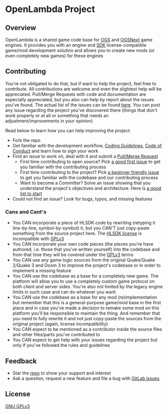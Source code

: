 # OpenLambda Project

## Overview

OpenLambda is a shared game code base for [OGS](https://gitlab.com/BlackPhrase/OGS) and [OGSNext](https://gitlab.com/BlackPhrase/OGSNext) game engines. 
It provides you with an engine and [SDK](https://gitlab.com/BlackPhrase/ogs-sdk) license-compatible game/mod development solution and allows you to create 
new mods (or even completely new games) for these engines

## Contributing

You're not obligated to do that, but if want to help the project, feel free to contribute. All contributions are welcome and even the slightest 
help will be appreciated. Pull/Merge Requests with code and documentation are especially appreciated, but you also can help by report about the 
issues you've found. The actual list of the issues can be found [here](https://gitlab.com/BlackPhrase/openlambda/-/issues). You can post any 
issue regarding the project you've discovered there (things that don't work properly or at all or something that needs an adjustment/improvements 
in your opinion)

Read below to learn how you can help improving the project:

* Fork the repo
* Get familiar with the development workflow, [Coding Guidelines](), [Code of Conduct](CODE_OF_CONDUCT.md) and learn how to sign your work
* Find an issue to work on, deal with it and submit a [Pull/Merge Request](https://gitlab.com/BlackPhrase/openlambda/-/merge_requests/new)
	* First time contributing to open source? Pick [a good first issue](https://gitlab.com/BlackPhrase/openlambda/-/issues?label_name%5B%5D=good+first+issue) to get you familiar with the contributing process
	* First time contributing to the project? Pick [a beginner friendly issue](https://gitlab.com/BlackPhrase/openlambda/-/issues?label_name%5B%5D=beginners) to get you familiar with the codebase and our contributing process
	* Want to become a Committer? Solve an issue showing that you understand the project's objectives and architecture. Here is [a good list to start](https://gitlab.com/BlackPhrase/openlambda/-/issues?label_name%5B%5D=help+wanted)
* Could not find an issue? Look for bugs, typos, and missing features

### Cans and Cant's

* You CAN incorporate a piece of HLSDK code by rewriting (retyping it line-by-line, symbol-by-symbol) it, but you CAN'T just copy-paste something from 
the source project here. The [HLSDK license](https://github.com/ValveSoftware/halflife/blob/master/LICENSE) is incompatible with [GPLv3](LICENSE)
* You CAN incorporate your own code pieces (the pieces you're have authored, i.e. those that you've written yourself) into the codebase and from that time they 
will be covered under the [GPLv3](LICENSE) terms
* You CAN use any game logic sources from the original Quake/Quake 2/Quake 3 and Doom 3 to improve the project's codebase or in order to implement a missing 
feature
* You CAN use the codebase as a base for a completely new game. The platform will allow you to use a completely custom game protocol on both client and 
server sides. You're also not limited by the legacy engine limits in such case and can do whatever you want
* You CAN use the codebase as a base for any mod (re)implementation but remember that this is a general-purpose game/mod base in the first place and 
in case you've made a decision to remake some mod on this platform you'll be responsible to maintain the thing. And remember that you need to fully rewrite 
it and not just copy-paste the sources from the original project (again, license incompatibility)
* You CAN expect to be mentioned as a contributor inside the source files and other files/parts you've contributed to
* You CAN expect to get help with your issues regarding the project but only if you've followed the rules and guidelines

## Feedback

* Star the [repo](https://gitlab.com/BlackPhrase/openlambda) to show your support and interest
* Ask a question, request a new feature and file a bug with [GitLab issues](https://gitlab.com/BlackPhrase/openlambda/-/issues/new)

## License

[GNU GPLv3](LICENSE)